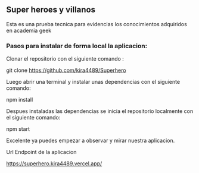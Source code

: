 ## Super heroes y villanos


Esta es una prueba tecnica para evidencias los conocimientos adquiridos en academia geek


### Pasos para instalar de forma local la aplicacion:


Clonar el repositorio con el siguiente comando :


git clone https://github.com/kira4489/Superhero


Luego abrir una terminal y instalar unas dependencias con el siguiente comando:


npm install


Despues instaladas las dependencias se inicia el repositorio localmente con el siguiente comando:


npm start



Excelente ya puedes empezar a observar y mirar nuestra aplicacion.



Url Endpoint de la aplicacion

https://superhero.kira4489.vercel.app/